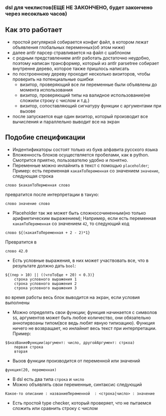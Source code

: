 ### dsl для чеклистов(ЕЩЕ НЕ ЗАКОНЧЕНО, будет закончено через несоклько часов)


Как это работает
---
- простой регуляркой собирается конфиг файл, в котором лежат объявления глобальных переменных(об этом ниже)
- далее antlr парсер стравливается на файл с шаблоном
- с родным представлением antlr работать достаточно неудобно, поэтому написан трансформер, который из antlr parsetree собирает внутренне дерево, которое также пришлось написать
- по построенному дереву проходит несколько визиторов, чтобы проверить на потенциальные ошибки
    - визитор, проверяющий все ли переменные были объявлены до момента использования
    - визитор, проверяющий типы на валидное использование(не сложили строку с числом и т.д.)
    - визитор, сопоставляющий сигнатуру функции с аргументами при вызове
- после запускается еще один визитор, который производит все вычисления и параллельно выводит все на экран

Подобие спецификации
----------
- Индентификаторы состоят только из букв алфавита русского языка
- Вложенность блоков осуществляется пробелами, как в python. Смотрится приятно, пользователю удобно и понятно.
- Переменные можно инлайнить в текст с помощью `placeholder`; Пример: есть переменная `какаяТоПеременная` со значением `значение`, следующая строка
```
слово $какаяТоПерменная слово
``` 
превратится после интерпретации в такую:
```
слово значение слово
``` 
- Placeholder так же может быть сложносочиненным(но только арифметическим выражением);
Например, если есть переменная `какаяТоПеременная` со значением `42`, то следующий код
```
слово ${(какаяТоПеременная + 2 - 2)*1}
```
Превратится в 
```
слово 42.0
```
- Есть условные выражения, в них может участвовать все, что в результате должно дать `bool`:
```
${(пер > 10) || ((чтоТоЕще + 20) < 0.3)}
    строка условного выражения 1
    строка условного выражения 2
    строка условного выражения 3
```
во время работы весь блок выводится на экран, если условия выполнены
- Можно определять свои функции; функция начинается с символов `$$`, аргументов может быть любое количество, они обязательно аннотирвоаны типом(все ведь любят явную типизацию). Функция ничего не возвращает, но инлайнит весь текст при интерпретации. Пример:
```
$$назВаниеФункции(аргумент: число, другойАргумент: стркоа)
    первая строка
    вторая
```
- Вызов функции производится от переменной или значений
```
функция(20, переменная)
```
- В dsl есть два типа `строка` и `число`
- Можно объявлять свои переменные, синтаксис следующий
```
Какое-то описание : названиеПеременной  : <строка|число> : значение
```
- Есть простой type checker, который проверяет, что не пытаемся сложить или сравнить строку с числом
